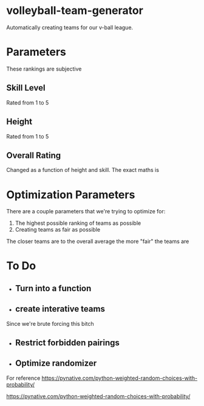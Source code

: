 # volleyball-team-generator

Automatically creating teams for our v-ball league. 

# Parameters
These rankings are subjective

## Skill Level
Rated from 1 to 5

## Height
Rated from 1 to 5

## Overall Rating
Changed as a function of height and skill. The exact maths is

# Optimization Parameters 

There are a couple parameters that we're trying to optimize for:
1. The highest possible ranking of teams as possible
2. Creating teams as fair as possible

The closer teams are to the overall average the more "fair" the teams are



# To Do
* ## Turn into a function
* ## create interative teams
Since we're brute forcing this bitch

* ## Restrict forbidden pairings
* ## Optimize randomizer
For reference 
https://pynative.com/python-weighted-random-choices-with-probability/

https://pynative.com/python-weighted-random-choices-with-probability/